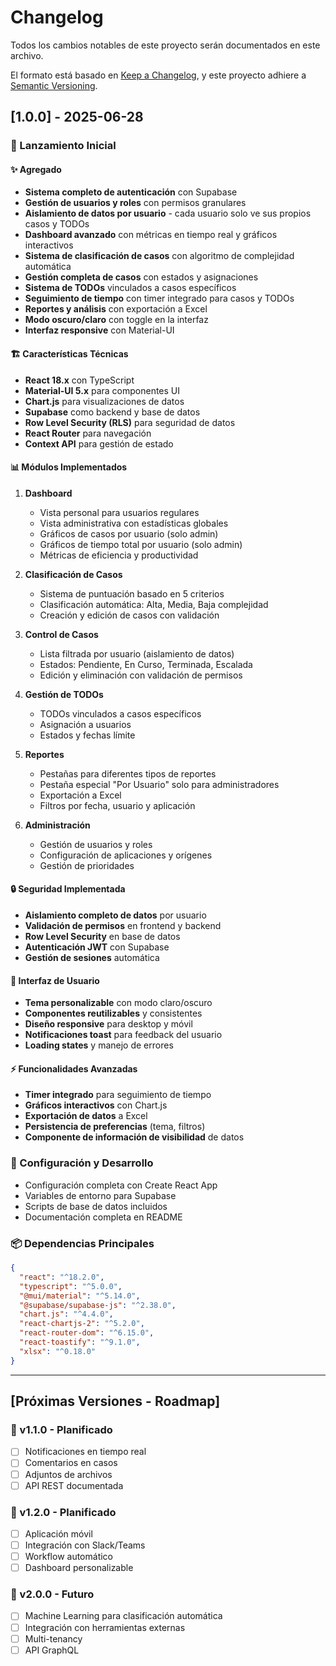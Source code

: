 # Changelog

Todos los cambios notables de este proyecto serán documentados en este archivo.

El formato está basado en [Keep a Changelog](https://keepachangelog.com/en/1.0.0/),
y este proyecto adhiere a [Semantic Versioning](https://semver.org/spec/v2.0.0.html).

## [1.0.0] - 2025-06-28

### 🎉 Lanzamiento Inicial

#### ✨ Agregado
- **Sistema completo de autenticación** con Supabase
- **Gestión de usuarios y roles** con permisos granulares
- **Aislamiento de datos por usuario** - cada usuario solo ve sus propios casos y TODOs
- **Dashboard avanzado** con métricas en tiempo real y gráficos interactivos
- **Sistema de clasificación de casos** con algoritmo de complejidad automática
- **Gestión completa de casos** con estados y asignaciones
- **Sistema de TODOs** vinculados a casos específicos
- **Seguimiento de tiempo** con timer integrado para casos y TODOs
- **Reportes y análisis** con exportación a Excel
- **Modo oscuro/claro** con toggle en la interfaz
- **Interfaz responsive** con Material-UI

#### 🏗️ Características Técnicas
- **React 18.x** con TypeScript
- **Material-UI 5.x** para componentes UI
- **Chart.js** para visualizaciones de datos
- **Supabase** como backend y base de datos
- **Row Level Security (RLS)** para seguridad de datos
- **React Router** para navegación
- **Context API** para gestión de estado

#### 📊 Módulos Implementados
1. **Dashboard**
   - Vista personal para usuarios regulares
   - Vista administrativa con estadísticas globales
   - Gráficos de casos por usuario (solo admin)
   - Gráficos de tiempo total por usuario (solo admin)
   - Métricas de eficiencia y productividad

2. **Clasificación de Casos**
   - Sistema de puntuación basado en 5 criterios
   - Clasificación automática: Alta, Media, Baja complejidad
   - Creación y edición de casos con validación

3. **Control de Casos**
   - Lista filtrada por usuario (aislamiento de datos)
   - Estados: Pendiente, En Curso, Terminada, Escalada
   - Edición y eliminación con validación de permisos

4. **Gestión de TODOs**
   - TODOs vinculados a casos específicos
   - Asignación a usuarios
   - Estados y fechas límite

5. **Reportes**
   - Pestañas para diferentes tipos de reportes
   - Pestaña especial "Por Usuario" solo para administradores
   - Exportación a Excel
   - Filtros por fecha, usuario y aplicación

6. **Administración**
   - Gestión de usuarios y roles
   - Configuración de aplicaciones y orígenes
   - Gestión de prioridades

#### 🔒 Seguridad Implementada
- **Aislamiento completo de datos** por usuario
- **Validación de permisos** en frontend y backend
- **Row Level Security** en base de datos
- **Autenticación JWT** con Supabase
- **Gestión de sesiones** automática

#### 🎨 Interfaz de Usuario
- **Tema personalizable** con modo claro/oscuro
- **Componentes reutilizables** y consistentes
- **Diseño responsive** para desktop y móvil
- **Notificaciones toast** para feedback del usuario
- **Loading states** y manejo de errores

#### ⚡ Funcionalidades Avanzadas
- **Timer integrado** para seguimiento de tiempo
- **Gráficos interactivos** con Chart.js
- **Exportación de datos** a Excel
- **Persistencia de preferencias** (tema, filtros)
- **Componente de información de visibilidad** de datos

### 🔧 Configuración y Desarrollo
- Configuración completa con Create React App
- Variables de entorno para Supabase
- Scripts de base de datos incluidos
- Documentación completa en README

### 📦 Dependencias Principales
```json
{
  "react": "^18.2.0",
  "typescript": "^5.0.0",
  "@mui/material": "^5.14.0",
  "@supabase/supabase-js": "^2.38.0",
  "chart.js": "^4.4.0",
  "react-chartjs-2": "^5.2.0",
  "react-router-dom": "^6.15.0",
  "react-toastify": "^9.1.0",
  "xlsx": "^0.18.0"
}
```

---

## [Próximas Versiones - Roadmap]

### 🚀 v1.1.0 - Planificado
- [ ] Notificaciones en tiempo real
- [ ] Comentarios en casos
- [ ] Adjuntos de archivos
- [ ] API REST documentada

### 🚀 v1.2.0 - Planificado
- [ ] Aplicación móvil
- [ ] Integración con Slack/Teams
- [ ] Workflow automático
- [ ] Dashboard personalizable

### 🚀 v2.0.0 - Futuro
- [ ] Machine Learning para clasificación automática
- [ ] Integración con herramientas externas
- [ ] Multi-tenancy
- [ ] API GraphQL
